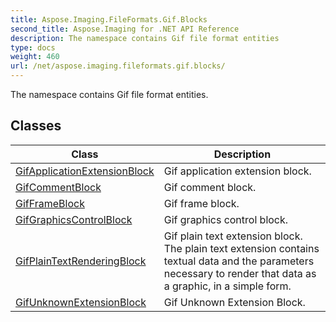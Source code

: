 ```yaml
---
title: Aspose.Imaging.FileFormats.Gif.Blocks
second_title: Aspose.Imaging for .NET API Reference
description: The namespace contains Gif file format entities
type: docs
weight: 460
url: /net/aspose.imaging.fileformats.gif.blocks/
---
```

The namespace contains Gif file format entities.

## Classes

| Class | Description |
| --- | --- |
| [GifApplicationExtensionBlock](./gifapplicationextensionblock/) | Gif application extension block. |
| [GifCommentBlock](./gifcommentblock/) | Gif comment block. |
| [GifFrameBlock](./gifframeblock/) | Gif frame block. |
| [GifGraphicsControlBlock](./gifgraphicscontrolblock/) | Gif graphics control block. |
| [GifPlainTextRenderingBlock](./gifplaintextrenderingblock/) | Gif plain text extension block. The plain text extension contains textual data and the parameters necessary to render that data as a graphic, in a simple form. |
| [GifUnknownExtensionBlock](./gifunknownextensionblock/) | Gif Unknown Extension Block. |


